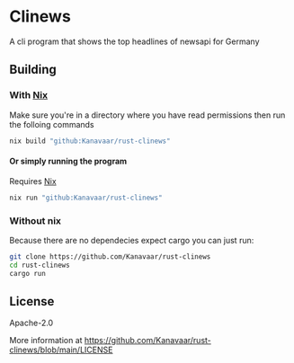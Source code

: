 # Clinews

A cli program that shows the top headlines of newsapi for Germany

## Building

### With [Nix](https://nixos.org)

Make sure you're in a directory where you have read permissions
then run the folloing commands

```sh
nix build "github:Kanavaar/rust-clinews"
```

#### Or simply running the program

Requires [Nix](https://nixos.org)

```sh
nix run "github:Kanavaar/rust-clinews"
```

### Without nix

Because there are no dependecies expect cargo you can just run:

```sh
git clone https://github.com/Kanavaar/rust-clinews
cd rust-clinews
cargo run
```


## License

Apache-2.0

More information at <https://github.com/Kanavaar/rust-clinews/blob/main/LICENSE>

